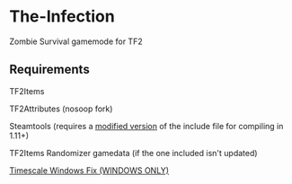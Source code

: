 # The-Infection
Zombie Survival gamemode for TF2

## Requirements

TF2Items

TF2Attributes (nosoop fork)

Steamtools (requires a [modified version](https://forums.alliedmods.net/showpost.php?p=2671600&postcount=42) of the include file for compiling in 1.11+)

TF2Items Randomizer gamedata (if the one included isn't updated)

[Timescale Windows Fix (WINDOWS ONLY)](https://forums.alliedmods.net/showthread.php?t=324264)
